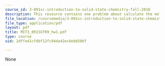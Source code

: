 ```yaml
---
course_id: 3-091sc-introduction-to-solid-state-chemistry-fall-2010
description: This resource contains one problem about calculate the molecular weight.
file_location: /coursemedia/3-091sc-introduction-to-solid-state-chemistry-fall-2010/2dffe41cfdbf12fc94da42ec6eb8586f_MIT3_091SCF09_hw1.pdf
file_type: application/pdf
layout: pdf
title: MIT3_091SCF09_hw1.pdf
type: course
uid: 2dffe41cfdbf12fc94da42ec6eb8586f

---
```

None